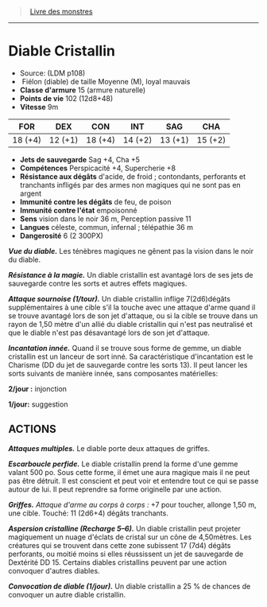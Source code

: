 ﻿> [Livre des monstres](tome_of_beasts.md)

---

# Diable Cristallin

- Source: (LDM p108)
-  Fiélon (diable) de taille Moyenne (M), loyal mauvais
- **Classe d'armure** 15 (armure naturelle)
- **Points de vie** 102 (12d8+48)
- **Vitesse** 9m

|FOR|DEX|CON|INT|SAG|CHA|
|---|---|---|---|---|---|
|18 (+4)|12 (+1)|18 (+4)|14 (+2)|13 (+1)|15 (+2)|

- **Jets de sauvegarde** Sag +4, Cha +5
- **Compétences** Perspicacité +4, Supercherie +8
- **Résistance aux dégâts** d'acide, de froid ; contondants, perforants et tranchants infligés par des armes non magiques qui ne sont pas en argent
- **Immunité contre les dégâts** de feu, de poison
- **Immunité contre l'état** empoisonné
- **Sens** vision dans le noir 36 m, Perception passive 11
- **Langues** céleste, commun, infernal ; télépathie 36 m
- **Dangerosité** 6 (2 300PX)

**_Vue du diable._** Les ténèbres magiques ne gênent pas la vision dans le noir du diable.

**_Résistance à la magie._** Un diable cristallin est avantagé lors de ses jets de sauvegarde contre les sorts et autres effets magiques.

**_Attaque sournoise (1/tour)._** Un diable cristallin inflige 7(2d6)dégâts supplémentaires à une cible s'il la touche avec une attaque d'arme quand il se trouve avantagé lors de son jet d'attaque, ou si la cible se trouve dans un rayon de 1,50 mètre d'un allié du diable cristallin qui n'est pas neutralisé et que le diable n'est pas désavantagé lors de son jet d'attaque.

**_Incantation innée._** Quand il se trouve sous forme de gemme, un diable cristallin est un lanceur de sort inné. Sa caractéristique d'incantation est le Charisme (DD du jet de sauvegarde contre les sorts 13). Il peut lancer les sorts suivants de manière innée, sans composantes matérielles:

**2/jour :** injonction

**1/jour:** suggestion

## ACTIONS

**_Attaques multiples._** Le diable porte deux attaques de griffes.

**_Escarboucle perfide._** Le diable cristallin prend la forme d'une gemme valant 500 po. Sous cette forme, il émet une aura magique mais il ne peut pas être détruit. Il est conscient et peut voir et entendre tout ce qui se passe autour de lui. Il peut reprendre sa forme originelle par une action.

**_Griffes._** _Attaque d'arme au corps à corps :_ +7 pour toucher, allonge 1,50 m, une cible. Touché: 11 (2d6+4) dégâts tranchants.

**_Aspersion cristalline (Recharge 5–6)._** Un diable cristallin peut projeter magiquement un nuage d'éclats de cristal sur un cône de 4,50mètres. Les créatures qui se trouvent dans cette zone subissent 17 (7d4) dégâts perforants, ou moitié moins si elles réussissent un jet de sauvegarde de Dextérité DD 15.
Certains diables cristallins peuvent par une action convoquer d'autres diables.

**_Convocation de diable (1/jour)._** Un diable cristallin a 25 % de chances de convoquer un autre diable cristallin.

